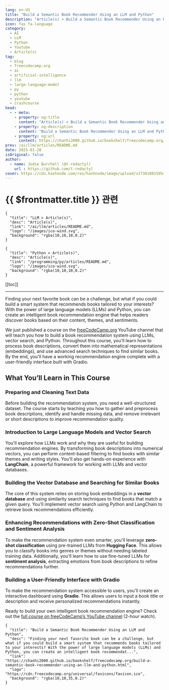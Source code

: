 ```yaml
---
lang: en-US
title: "Build a Semantic Book Recommender Using an LLM and Python"
description: "Article(s) > Build a Semantic Book Recommender Using an LLM and Python"
icon: fas fa-language
category:
  - AI
  - LLM
  - Python
  - Youtube
  - Article(s)
tag:
  - blog
  - freecodecamp.org
  - ai
  - artificial-intelligence
  - llm
  - large-language-model
  - py
  - python
  - youtube
  - crashcourse
head:
  - - meta:
    - property: og:title
      content: "Article(s) > Build a Semantic Book Recommender Using an LLM and Python"
    - property: og:description
      content: "Build a Semantic Book Recommender Using an LLM and Python"
    - property: og:url
      content: https://chanhi2000.github.io/bookshelf/freecodecamp.org/build-a-semantic-book-recommender-using-an-llm-and-python.html
prev: /ai/llm/articles/README.md
date: 2025-01-28
isOriginal: false
author:
  - name: Jodie Burchell (@t-redactyl)
    url : https://github.com/t-redactyl
cover: https://cdn.hashnode.com/res/hashnode/image/upload/v1738189159544/c76e8b2c-46c2-4efd-9f4c-9891702a21b8.png
---
```


# {{ $frontmatter.title }} 관련

```component VPCard
{
  "title": "LLM > Article(s)",
  "desc": "Article(s)",
  "link": "/ai/llm/articles/README.md",
  "logo": "/images/ico-wind.svg",
  "background": "rgba(10,10,10,0.2)"
}
```

```component VPCard
{
  "title": "Python > Article(s)",
  "desc": "Article(s)",
  "link": "/programming/py/articles/README.md",
  "logo": "/images/ico-wind.svg",
  "background": "rgba(10,10,10,0.2)"
}
```

[[toc]]

---

<SiteInfo
  name="Build a Semantic Book Recommender Using an LLM and Python"
  desc="Finding your next favorite book can be a challenge, but what if you could build a smart system that recommends books tailored to your interests? With the power of large language models (LLMs) and Python, you can create an intelligent book recommendat..."
  url="https://freecodecamp.org/news/build-a-semantic-book-recommender-using-an-llm-and-python"
  logo="https://cdn.freecodecamp.org/universal/favicons/favicon.ico"
  preview="https://cdn.hashnode.com/res/hashnode/image/upload/v1738189159544/c76e8b2c-46c2-4efd-9f4c-9891702a21b8.png"/>

Finding your next favorite book can be a challenge, but what if you could build a smart system that recommends books tailored to your interests? With the power of large language models (LLMs) and Python, you can create an intelligent book recommendation engine that helps readers discover books based on their content, themes, and sentiments.

We just published a course on the [<VPIcon icon="fa-brands fa-free-code-camp"/>freeCodeCamp.org](http://freeCodeCamp.org) YouTube channel that will teach you how to build a book recommendation system using LLMs, vector search, and Python. Throughout this course, you'll learn how to process book descriptions, convert them into mathematical representations (embeddings), and use advanced search techniques to find similar books. By the end, you'll have a working recommendation engine complete with a user-friendly interface built with Gradio.

## What You’ll Learn in This Course

### Preparing and Cleaning Text Data

Before building the recommendation system, you need a well-structured dataset. The course starts by teaching you how to gather and preprocess book descriptions, identify and handle missing data, and remove irrelevant or short descriptions to improve recommendation quality.

### Introduction to Large Language Models and Vector Search

You'll explore how LLMs work and why they are useful for building recommendation engines. By transforming book descriptions into numerical vectors, you can perform content-based filtering to find books with similar themes and writing styles. You'll also get hands-on experience with **LangChain**, a powerful framework for working with LLMs and vector databases.

### Building the Vector Database and Searching for Similar Books

The core of this system relies on storing book embeddings in a **vector database** and using similarity search techniques to find books that match a given query. You’ll implement vector search using Python and LangChain to retrieve book recommendations efficiently.

### Enhancing Recommendations with Zero-Shot Classification and Sentiment Analysis

To make the recommendation system even smarter, you'll leverage **zero-shot classification** using pre-trained LLMs from **Hugging Face**. This allows you to classify books into genres or themes without needing labeled training data. Additionally, you'll learn how to use fine-tuned LLMs for **sentiment analysis**, extracting emotions from book descriptions to refine recommendations further.

### Building a User-Friendly Interface with Gradio

To make the recommendation system accessible to users, you'll create an interactive dashboard using **Gradio**. This allows users to input a book title or description and receive personalized recommendations instantly.

Ready to build your own intelligent book recommendation engine? Check out the [<VPIcon icon="fa-brands fa-youtube"/>full course on freeCodeCamp’s YouTube channel](https://youtu.be/Q7mS1VHm3Yw) (2-hour watch).

<VidStack src="youtube/Q7mS1VHm3Yw" />

<!-- TODO: add ARTICLE CARD -->
```component VPCard
{
  "title": "Build a Semantic Book Recommender Using an LLM and Python",
  "desc": "Finding your next favorite book can be a challenge, but what if you could build a smart system that recommends books tailored to your interests? With the power of large language models (LLMs) and Python, you can create an intelligent book recommendat...",
  "link": "https://chanhi2000.github.io/bookshelf/freecodecamp.org/build-a-semantic-book-recommender-using-an-llm-and-python.html",
  "logo": "https://cdn.freecodecamp.org/universal/favicons/favicon.ico",
  "background": "rgba(10,10,35,0.2)"
}
```
